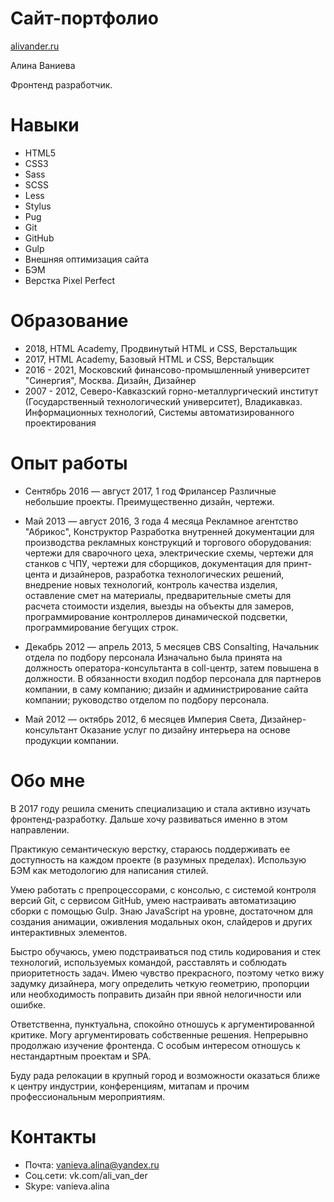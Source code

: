 # Сайт-портфолио
[alivander.ru](https://alivander.ru)

Алина Ваниева

Фронтенд разработчик.

# Навыки

* HTML5
* CSS3
* Sass
* SCSS
* Less
* Stylus
* Pug
* Git
* GitHub
* Gulp
* Внешняя оптимизация сайта
* БЭМ
* Верстка Pixel Perfect

# Образование

* 2018, HTML Academy, Продвинутый HTML и CSS, Верстальщик
* 2017, HTML Academy, Базовый HTML и CSS, Верстальщик
* 2016 - 2021, Московский финансово-промышленный университет "Синергия", Москва. Дизайн, Дизайнер
* 2007 - 2012, Северо-Кавказский горно-металлургический институт (Государственный технологический университет), Владикавказ. Информационных технологий, Системы автоматизированного проектирования

# Опыт работы

* Сентябрь 2016 — август 2017, 1 год
Фрилансер
Различные небольшие проекты. Преимущественно дизайн, чертежи.

* Май 2013 — август 2016, 3 года 4 месяца
Рекламное агентство "Абрикос", Конструктор
Разработка внутренней документации для производства рекламных конструкций и торгового оборудования: чертежи для сварочного цеха, электрические схемы, чертежи для станков с ЧПУ, чертежи для сборщиков, документация для принт-цента и дизайнеров, разработка технологических решений, внедрение новых технологий, контроль качества изделия, оставление смет на материалы, предварительные сметы для расчета стоимости изделия, выезды на объекты для замеров, программирование контроллеров динамической подсветки, программирование бегущих строк.

* Декабрь 2012 — апрель 2013, 5 месяцев
CBS Consalting, Начальник отдела по подбору персонала
Изначально была принята на должность оператора-консультанта в coll-центр, затем повышена в должности. В обязанности входил подбор персонала для партнеров компании, в саму компанию; дизайн и администрирование сайта компании; руководство отделом по подбору персонала.

* Май 2012 — октябрь 2012, 6 месяцев
Империя Света, Дизайнер-консультант
Оказание услуг по дизайну интерьера на основе продукции компании.

# Обо мне
В 2017 году решила сменить специализацию и стала активно изучать фронтенд-разработку. Дальше хочу развиваться именно в этом направлении. 

Практикую семантическую верстку, стараюсь поддерживать ее доступность на каждом проекте (в разумных пределах). Использую БЭМ как методологию для написания стилей. 

Умею работать с препроцессорами, с консолью, с системой контроля версий Git, с сервисом GitHub, умею настраивать автоматизацию сборки с помощью Gulp. Знаю JavaScript на уровне, достаточном для создания анимации, оживления модальных окон, слайдеров и других интерактивных элементов.

Быстро обучаюсь, умею подстраиваться под стиль кодирования и стек технологий, используемых командой, расставлять и соблюдать приоритетность задач. Имею чувство прекрасного, поэтому четко вижу задумку дизайнера, могу определить четкую геометрию, пропорции или необходимость поправить дизайн при явной нелогичности или ошибке.

Ответственна, пунктуальна, спокойно отношусь к аргументированной критике. Могу аргументировать собственные решения. Непрерывно продолжаю изучение фронтенда. С особым интересом отношусь к нестандартным проектам и SPA.

Буду рада релокации в крупный город и возможности оказаться ближе к центру индустрии, конференциям, митапам и прочим профессиональным мероприятиям.

# Контакты

* Почта: vanieva.alina@yandex.ru
* Соц.сети: vk.com/ali_van_der
* Skype: vanieva.alina
